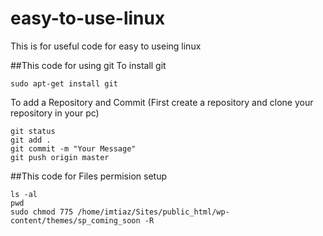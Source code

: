 # easy-to-use-linux
This is for useful code for easy to useing linux

##This code for using git
To install git

	sudo apt-get install git

To add a Repository and Commit (First create a repository and clone your repository in your pc)

	git status
	git add .
	git commit -m "Your Message"
	git push origin master

##This code for Files permision setup

	ls -al
	pwd
	sudo chmod 775 /home/imtiaz/Sites/public_html/wp-content/themes/sp_coming_soon -R

